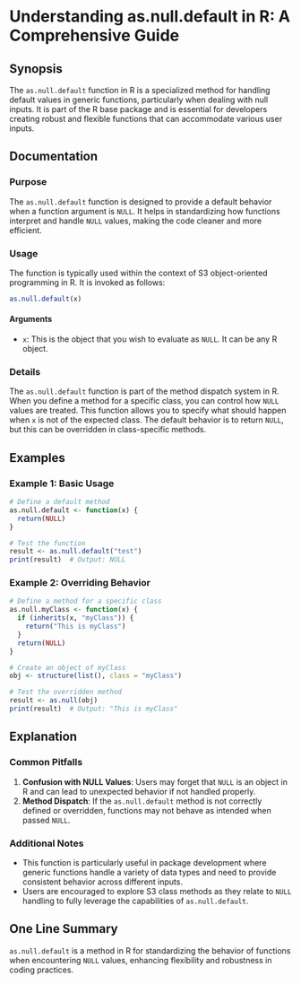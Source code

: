 <!--
Meta Description: # Understanding as.null.default in R: A Comprehensive Guide ## Synopsis The `as.null.default` function in R is a specialized method for handling defau...
Meta Keywords: null, default, function, method, functions
-->

# Understanding as.null.default in R: A Comprehensive Guide

## Synopsis
The `as.null.default` function in R is a specialized method for handling default values in generic functions, particularly when dealing with null inputs. It is part of the R base package and is essential for developers creating robust and flexible functions that can accommodate various user inputs.

## Documentation
### Purpose
The `as.null.default` function is designed to provide a default behavior when a function argument is `NULL`. It helps in standardizing how functions interpret and handle `NULL` values, making the code cleaner and more efficient.

### Usage
The function is typically used within the context of S3 object-oriented programming in R. It is invoked as follows:

```R
as.null.default(x)
```

#### Arguments
- `x`: This is the object that you wish to evaluate as `NULL`. It can be any R object.

### Details
The `as.null.default` function is part of the method dispatch system in R. When you define a method for a specific class, you can control how `NULL` values are treated. This function allows you to specify what should happen when `x` is not of the expected class. The default behavior is to return `NULL`, but this can be overridden in class-specific methods.

## Examples
### Example 1: Basic Usage
```R
# Define a default method
as.null.default <- function(x) {
  return(NULL)
}

# Test the function
result <- as.null.default("test")
print(result)  # Output: NULL
```

### Example 2: Overriding Behavior
```R
# Define a method for a specific class
as.null.myClass <- function(x) {
  if (inherits(x, "myClass")) {
    return("This is myClass")
  }
  return(NULL)
}

# Create an object of myClass
obj <- structure(list(), class = "myClass")

# Test the overridden method
result <- as.null(obj)
print(result)  # Output: "This is myClass"
```

## Explanation
### Common Pitfalls
1. **Confusion with NULL Values**: Users may forget that `NULL` is an object in R and can lead to unexpected behavior if not handled properly.
2. **Method Dispatch**: If the `as.null.default` method is not correctly defined or overridden, functions may not behave as intended when passed `NULL`.

### Additional Notes
- This function is particularly useful in package development where generic functions handle a variety of data types and need to provide consistent behavior across different inputs.
- Users are encouraged to explore S3 class methods as they relate to `NULL` handling to fully leverage the capabilities of `as.null.default`.

## One Line Summary
`as.null.default` is a method in R for standardizing the behavior of functions when encountering `NULL` values, enhancing flexibility and robustness in coding practices.